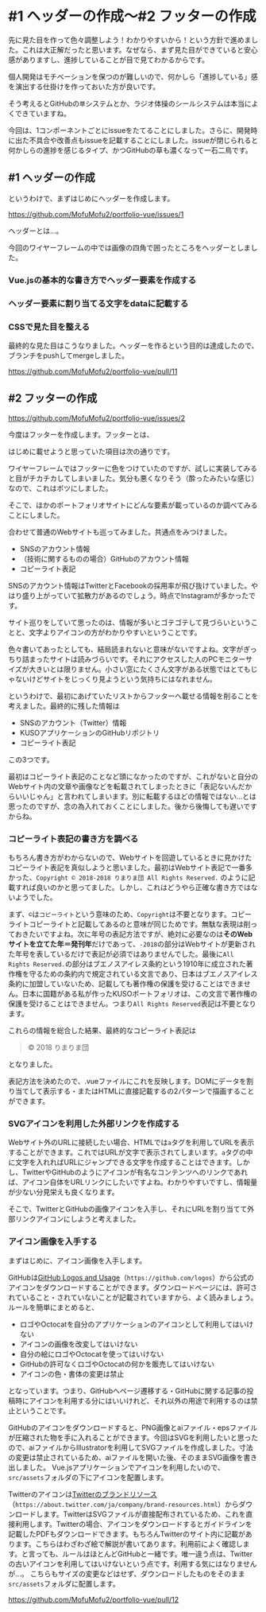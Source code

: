 # #1 ヘッダーの作成〜#2 フッターの作成

先に見た目を作って色々調整しよう！わかりやすいから！という方針で進めました。これは大正解だったと思います。なぜなら、まず見た目ができていると安心感がありますし、進捗していることが目で見てわかるからです。

個人開発はモチベーションを保つのが難しいので、何かしら「進捗している」感を演出する仕掛けを作っておいた方が良いです。

そう考えるとGitHubの``草``システムとか、ラジオ体操のシールシステムは本当によくできていますね。

今回は、1コンポーネントごとにissueをたてることにしました。さらに、開発時に出た不具合や改善点もissueを記載することにしました。issueが閉じられると何かしらの進捗を感じるタイプ、かつGitHubの草も濃くなって一石二鳥です。

## #1 ヘッダーの作成

というわけで、まずはじめにヘッダーを作成します。

https://github.com/MofuMofu2/portfolio-vue/issues/1

ヘッダーとは…。

今回のワイヤーフレームの中では画像の四角で囲ったところをヘッダーとしました。

### Vue.jsの基本的な書き方でヘッダー要素を作成する

### ヘッダー要素に割り当てる文字をdataに記載する

### CSSで見た目を整える

最終的な見た目はこうなりました。ヘッダーを作るという目的は達成したので、ブランチをpushしてmergeしました。

https://github.com/MofuMofu2/portfolio-vue/pull/11

## #2 フッターの作成

https://github.com/MofuMofu2/portfolio-vue/issues/2

今度はフッターを作成します。フッターとは、

はじめに載せようと思っていた項目は次の通りです。

ワイヤーフレームではフッターに色をつけていたのですが、試しに実装してみると目がチカチカしてしまいました。気分も悪くなりそう（酔ったみたいな感じ）なので、これはボツにしました。

そこで、ほかのポートフォリオサイトにどんな要素が載っているのか調べてみることにしました。

合わせて普通のWebサイトも巡ってみました。共通点をみつけました。

- SNSのアカウント情報
- （技術に関するものの場合）GitHubのアカウント情報
- コピーライト表記

SNSのアカウント情報はTwitterとFacebookの採用率が飛び抜けていました。やはり盛り上がっていて拡散力があるのでしょう。時点でInstagramが多かったです。

サイト巡りをしていて思ったのは、情報が多いとゴテゴテして見づらいということと、文字よりアイコンの方がわかりやすいということです。

色々書いてあったとしても、結局読まれないと意味がないですよね。文字がぎっちり詰まったサイトは読みづらいです。それにアクセスした人のPCモニターサイズが大きいとは限りません。小さい窓にたくさん文字がある状態ではとてもじゃないけどサイトをじっくり見ようという気持ちにはなれません。

というわけで、最初にあげていたリストからフッターへ載せる情報を削ることを考えました。最終的に残した情報は

- SNSのアカウント（Twitter）情報
- KUSOアプリケーションのGitHubリポジトリ
- コピーライト表記

この3つです。

最初はコピーライト表記のことなど頭になかったのですが、これがないと自分のWebサイト内の文章や画像などを転載されてしまったときに「表記ないんだからいいじゃん」と言われてしまいます。別に転載するほどの情報ではない…とは思ったのですが、念の為入れておくことにしました。後から後悔しても遅いですからね。

### コピーライト表記の書き方を調べる

もちろん書き方がわからないので、Webサイトを回遊しているときに見かけたコピーライト表記を真似しようと思いました。最初はWebサイト表記で一番多かった、``Copyright ©️ 2018-2018 りまりま団 All Rights Reserved.`` のように記載すれば良いのかと思ってました。しかし、これはどうやら正確な書き方ではないようでした。

まず、``©︎``は``コピーライト``という意味のため、``Copyright``は不要となります。コピーライトコピーライトと記載してあるのと意味が同じためです。無駄な表現は削っておきたいですよね。次に年号の表記方法ですが、絶対に必要なのは**そのWebサイトを立てた年＝発刊年**だけであって、``-2018``の部分はWebサイトが更新された年号を表しているだけで表記が必須ではありませんでした。最後に``All Rights Reserved.``の部分はブエノスアイレス条約という1910年に成立された著作権を守るための条約内で規定されている文言であり、日本はブエノスアイレス条約に加盟していないため、記載しても著作権の保護を受けることはできません。日本に国籍がある私が作ったKUSOポートフォリオは、この文言で著作権の保護を受けることはできません。つまり``All Rights Reserved``表記は不要となります。

これらの情報を総合した結果、最終的なコピーライト表記は

> ©︎ 2018 りまりま団

となりました。

表記方法を決めたので、.vueファイルにこれを反映します。DOMにデータを割り当てして表示する・またはHTMLに直接記載するの2パターンで描画することができます。

### SVGアイコンを利用した外部リンクを作成する

Webサイト外のURLに接続したい場合、HTMLでは``a``タグを利用してURLを表示することができます。これではURLが文字で表示されてしまいます。``a``タグの中に文字を入れればURLにジャンプできる文字を作成することはできます。しかし、TwitterやGitHubのようにアイコンが有名なコンテンツへのリンクであれば、アイコン自体をURLリンクにしたいですよね。わかりやすいですし、情報量が少ない分見栄えも良くなります。

そこで、TwitterとGitHubの画像アイコンを入手し、それにURLを割り当てて外部リンクアイコンにしようと考えました。

### アイコン画像を入手する

まずはじめに、アイコン画像を入手します。

GitHubは[GitHub Logos and Usage](https://github.com/logos)（``https://github.com/logos``）から公式のアイコンをダウンロードすることができます。ダウンロードページには、許可されていること・されていないことが記載されていますから、よく読みましょう。ルールを簡単にまとめると、

- ロゴやOctocatを自分のアプリケーションのアイコンとして利用してはいけない
- アイコンの画像を改変してはいけない
- 自分の絵にロゴやOctocatを使ってはいけない
- GitHubの許可なくロゴやOctocatの何かを販売してはいけない
- アイコンの色・書体の変更は禁止

となっています。つまり、GitHubへページ遷移する・GitHubに関する記事の投稿時にアイコンを利用する分にはいいけれど、それ以外の用途で利用するのは禁止ということです。

GitHubのアイコンをダウンロードすると、PNG画像とaiファイル・epsファイルが圧縮された物を手に入れることができます。今回はSVGを利用したいと思ったので、aiファイルからIllustratorを利用してSVGファイルを作成しました。寸法の変更は禁止されているため、aiファイルを開いた後、そのままSVG画像を書き出しました。
Vue.jsアプリケーションでアイコンを利用したいので、``src/assets``フォルダの下にアイコンを配置します。

Twitterのアイコンは[Twitterのブランドリソース](https://about.twitter.com/ja/company/brand-resources.html)（``https://about.twitter.com/ja/company/brand-resources.html``）からダウンロードします。TwitterはSVGファイルが直接配布されているため、これを直接利用します。Twitterの場合、アイコンをダウンロードするとガイドラインを記載したPDFもダウンロードできます。もちろんTwitterのサイト内に記載があります。こちらはわざわざ絵で解説が書いてあります。利用前によく確認します。と言っても、ルールはほとんどGitHubと一緒です。唯一違う点は、Twitterの古いアイコンを利用してはいけないという点です。利用する気にはなりませんが…。
こちらもサイズの変更などはせず、ダウンロードしたものをそのまま``src/assets``フォルダに配置します。

https://github.com/MofuMofu2/portfolio-vue/pull/12